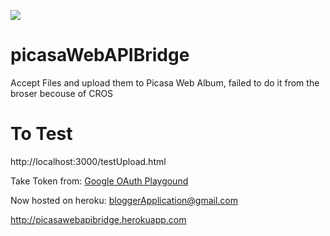 <img src="https://www.codeship.io/projects/1691c230-b5c6-0131-545c-56dfd08b5fc1/status"></img>

picasaWebAPIBridge
==================

Accept Files and upload them to Picasa Web Album, 
failed to do it from the broser becouse of CROS

To Test
========
http://localhost:3000/testUpload.html

Take Token from: [Google OAuth Playgound](https://developers.google.com/oauthplayground/)

Now hosted on heroku: bloggerApplication@gmail.com

http://picasawebapibridge.herokuapp.com